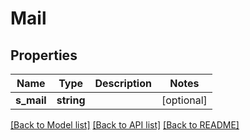 # Mail

## Properties
Name | Type | Description | Notes
------------ | ------------- | ------------- | -------------
**s_mail** | **string** |  | [optional] 

[[Back to Model list]](../README.md#documentation-for-models) [[Back to API list]](../README.md#documentation-for-api-endpoints) [[Back to README]](../README.md)


